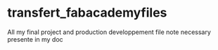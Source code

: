 # transfert_fabacademyfiles
All my final project and production developpement file note necessary presente in my doc
